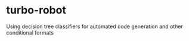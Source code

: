 # turbo-robot
Using decision tree classifiers for automated code generation and other conditional formats
